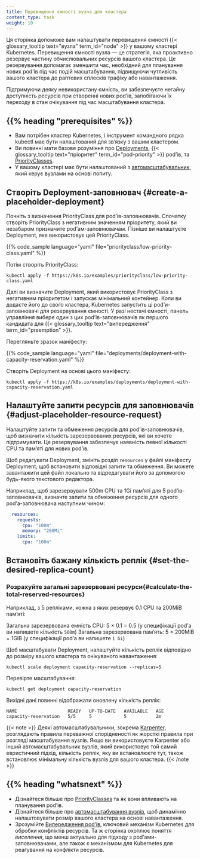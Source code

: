 ```yaml
---
title: Перевищення ємності вузла для кластера
content_type: task
weight: 10
---
```


<!-- overview -->

Ця сторінка допоможе вам налаштувати перевищення ємності {{< glossary_tooltip text="вузла" term_id="node" >}} у вашому кластері Kubernetes. Перевищення ємності вузла — це стратегія, яка проактивно резервує частину обчислювальних ресурсів вашого кластера. Це резервування допомагає зменшити час, необхідний для планування нових podʼів під час подій масштабування, підвищуючи чутливість вашого кластера до раптових сплесків трафіку або навантаження.

Підтримуючи деяку невикористану ємність, ви забезпечуєте негайну доступність ресурсів при створенні нових podʼів, запобігаючи їх переходу в стан очікування під час масштабування кластера.

## {{% heading "prerequisites" %}}

- Вам потрібен кластер Kubernetes, і інструмент командного рядка kubectl має бути налаштований для звʼязку з вашим кластером.
- Ви повинні мати базове розуміння про [Deployments](/docs/concepts/workloads/controllers/deployment/), {{< glossary_tooltip text="пріоритет" term_id="pod-priority" >}} podʼів, та [PriorityClasses](/docs/concepts/scheduling-eviction/pod-priority-preemption/#priorityclass).
- У вашому кластері має бути налаштований з [автомасштабувальник](/docs/concepts/cluster-administration/cluster-autoscaling/), який керує вузлами на основі попиту.

<!-- steps -->

## Створіть Deployment-заповнювач {#create-a-placeholder-deployment}

Почніть з визначення PriorityClass для podʼів-заповнювачів. Спочатку створіть PriorityClass з негативним значенням пріоритету, який ви незабаром призначите podʼам-заповнювачам. Пізніше ви налаштуєте Deployment, яке використовує цей PriorityClass.

{{% code_sample language="yaml" file="priorityclass/low-priority-class.yaml" %}}

Потім створіть PriorityClass:

```shell
kubectl apply -f https://k8s.io/examples/priorityclass/low-priority-class.yaml
```

Далі ви визначите Deployment, який використовує PriorityClass з негативним пріоритетом і запускає мінімальний контейнер. Коли ви додасте його до свого кластера, Kubernetes запустить ці podʼи-заповнювачі для резервування ємності. У разі нестачі ємності, панель управління вибере один з цих podʼів-заповнювачів як першого кандидата для {{< glossary_tooltip text="випередження" term_id="preemption" >}}.

Перегляньте зразок маніфесту:

{{% code_sample language="yaml" file="deployments/deployment-with-capacity-reservation.yaml" %}}

Створіть Deployment на основі цього маніфесту:

```shell
kubectl apply -f https://k8s.io/examples/deployments/deployment-with-capacity-reservation.yaml
```

## Налаштуйте запити ресурсів для заповнювачів {#adjust-placeholder-resource-request}

Налаштуйте запити та обмеження ресурсів для podʼів-заповнювачів, щоб визначити кількість зарезервованих ресурсів, які ви хочете підтримувати. Це резервування забезпечує наявність певної кількості CPU та памʼяті для нових podʼів.

Щоб редагувати Deployment, змініть розділ `resources` у файлі маніфесту Deployment, щоб встановити відповідні запити та обмеження. Ви можете завантажити цей файл локально та відредагувати його за допомогою будь-якого текстового редактора.

Наприклад, щоб зарезервувати 500m CPU та 1Gi памʼяті для 5 podʼів-заповнювачів, визначте запити та обмеження ресурсів для одного podʼа-заповнювача наступним чином:

```yaml
  resources:
    requests:
      cpu: "100m"
      memory: "200Mi"
    limits:
      cpu: "100m"
```

## Встановіть бажану кількість реплік {#set-the-desired-replica-count}

### Розрахуйте загальні зарезервовані ресурси{#calculate-the-total-reserved-resources}

Наприклад, з 5 репліками, кожна з яких резервує 0.1 CPU та 200MiB памʼяті:

Загальна зарезервована емність CPU: 5 × 0.1 = 0.5 (у специфікації podʼа ви напишете кількість `500m`)
Загальна зарезервована памʼять: 5 × 200MiB = 1GiB (у специфікації podʼа ви напишете `1 Gi`)

Щоб масштабувати Deployment, налаштуйте кількість реплік відповідно до розміру вашого кластера та очікуваного навантаження:

```shell
kubectl scale deployment capacity-reservation --replicas=5
```

Перевірте масштабування:

```shell
kubectl get deployment capacity-reservation
```

Вихідні дані повинні відображати оновлену кількість реплік:

```none
NAME                   READY   UP-TO-DATE   AVAILABLE   AGE
capacity-reservation   5/5     5            5           2m
```

{{< note >}}
Деякі автомасштабувальники, зокрема [Karpenter](/docs/concepts/cluster-administration/cluster-autoscaling/#autoscaler-karpenter), розглядають правила переважної спорідненості як жорсткі правила при розгляді масштабування вузлів. Якщо ви використовуєте Karpenter або інший автомасштабувальник вузлів, який використовує той самий евристичний підхід, кількість реплік, яку ви встановлюєте тут, також встановлює мінімальну кількість вузлів для вашого кластера.
{{< /note >}}

## {{% heading "whatsnext" %}}

- Дізнайтеся більше про [PriorityClasses](/docs/concepts/scheduling-eviction/pod-priority-preemption/#priorityclass) та як вони впливають на планування podʼів.
- Дізнайтеся більше про [автомасштабування вузлів](/docs/concepts/cluster-administration/cluster-autoscaling/), щоб динамічно налаштовувати розмір вашого кластера на основі навантаження.
- Зрозумійте [Випередження podʼів](/docs/concepts/scheduling-eviction/pod-priority-preemption/), ключовий механізм Kubernetes для обробки конфліктів ресурсів. Та ж сторінка охоплює поняття _виселення_, що менш актуально для підходу з podʼами-заповнювачами, але також є механізмом для Kubernetes для реагування на конфлікти ресурсів.
